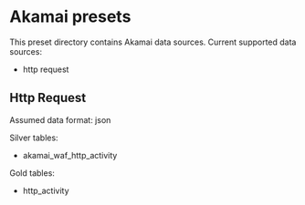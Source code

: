 # Akamai presets

This preset directory contains Akamai data sources. Current supported data sources:
- http request

## Http Request

Assumed data format: json

Silver tables:
- akamai_waf_http_activity

Gold tables:
- http_activity
